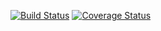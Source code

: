 [![Build Status](https://travis-ci.org/sidhantnagpal/python-test-ci.svg?branch=master)](https://travis-ci.org/sidhantnagpal/python-test-ci) [![Coverage Status](https://coveralls.io/repos/github/sidhantnagpal/python-test-ci/badge.svg?branch=master)](https://coveralls.io/github/sidhantnagpal/python-test-ci?branch=master)
